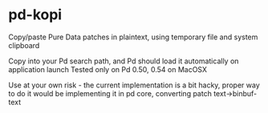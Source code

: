 # pd-kopi
Copy/paste Pure Data patches in plaintext, using temporary file and system clipboard

Copy into your Pd search path, and Pd should load it automatically on application launch
Tested only on Pd 0.50, 0.54 on MacOSX

Use at your own risk - the current implementation is a bit hacky, proper way to do it would be implementing it in pd core, converting patch text->binbuf-text
